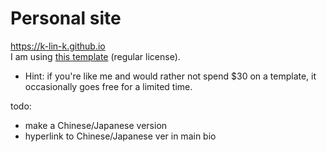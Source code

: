 # Personal site
https://k-lin-k.github.io<br>
I am using [this template](https://themeforest.net/item/tokyo-personal-portfolio-template/31647361) (regular license).
- Hint: if you're like me and would rather not spend $30 on a template, it occasionally goes free for a limited time.

todo: 
- make a Chinese/Japanese version
- hyperlink to Chinese/Japanese ver in main bio
